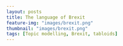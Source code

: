 ```yaml
---
layout: posts
title: The language of Brexit
feature-img: "images/brexit.png"
thumbnail: "images/brexit.png"
tags: [Topic modelling, Brexit, tabloids]
---
```



